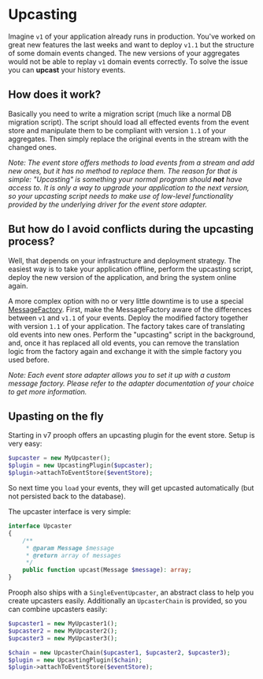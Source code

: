 # Upcasting

Imagine `v1` of your application already runs in production. You've worked on great new features the last weeks and
want to deploy `v1.1` but the structure of some domain events changed. The new versions of your aggregates would not be
able to replay `v1` domain events correctly. To solve the issue you can **upcast** your history events.

## How does it work?

Basically you need to write a migration script (much like a normal DB migration script). The script should load all
effected events from the event store and manipulate them to be compliant with version `1.1` of your aggregates.
Then simply replace the original events in the stream with the changed ones.

*Note: The event store offers methods to load events from a stream and add new ones, but it has no method to replace them.
The reason for that is simple: "Upcasting" is something your normal program should **not** have access to.
It is only a way to upgrade your application to the next version, so your upcasting script needs to make use
of low-level functionality provided by the underlying driver for the event store adapter.*

## But how do I avoid conflicts during the upcasting process?

Well, that depends on your infrastructure and deployment strategy. The easiest way is to take your application offline,
perform the upcasting script, deploy the new version of the application, and bring the system online again.

A more complex option with no or very little downtime is to use a special [MessageFactory](https://github.com/prooph/common/blob/master/src/Messaging/MessageFactory.php).
First, make the MessageFactory aware of the differences between `v1` and `v1.1` of your events. Deploy the modified factory together
with version `1.1` of your application. The factory takes care of translating old events into new ones.
Perform the "upcasting" script in the background, and, once it has replaced all old events, you can remove the translation logic
from the factory again and exchange it with the simple factory you used before.

*Note: Each event store adapter allows you to set it up with a custom message factory. Please refer to the adapter documentation of your choice to get more information.*

## Upasting on the fly

Starting in v7 prooph offers an upcasting plugin for the event store. Setup is very easy:

```php
$upcaster = new MyUpcaster();
$plugin = new UpcastingPlugin($upcaster);
$plugin->attachToEventStore($eventStore);
```

So next time you `load` your events, they will get upcasted automatically (but not persisted back to the database).

The upcaster interface is very simple:

```php
interface Upcaster
{
    /**
     * @param Message $message
     * @return array of messages
     */
    public function upcast(Message $message): array;
}
```

Prooph also ships with a `SingleEventUpcaster`, an abstract class to help you create upcasters easily.
Additionally an `UpcasterChain` is provided, so you can combine upcasters easily:

```php
$upcaster1 = new MyUpcaster1();
$upcaster2 = new MyUpcaster2();
$upcaster3 = new MyUpcaster3();

$chain = new UpcasterChain($upcaster1, $upcaster2, $upcaster3);
$plugin = new UpcastingPlugin($chain);
$plugin->attachToEventStore($eventStore);
```
